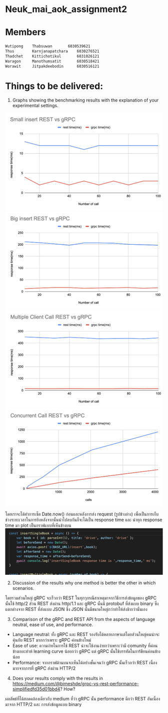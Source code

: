 # Neuk_mai_aok_assignment2

# Members

	Wutipong	Thabsuwan 		6030539621
	Thus		Karnjanapatchara 	6030276521
	Thadchet	Kittichotikul		6031026121
	Waragon 	Manothumsatit		6030518421
	Worawit 	Jitpakdeebodin		6030516121

# Things to be delivered:

1. Graphs showing the benchmarking results with the explanation of your experimental settings.

![](https://github.com/2110521-2563-1-Software-Architecture/Neuk_mai_aok_assignment2/blob/master/anwser_capture/response_time/1.png)
![](https://github.com/2110521-2563-1-Software-Architecture/Neuk_mai_aok_assignment2/blob/master/anwser_capture/response_time/2.png)
![](https://github.com/2110521-2563-1-Software-Architecture/Neuk_mai_aok_assignment2/blob/master/anwser_capture/response_time/3.png)
![](https://github.com/2110521-2563-1-Software-Architecture/Neuk_mai_aok_assignment2/blob/master/anwser_capture/response_time/4.png)

โดยเราจะได้ทำการเซ็ต Date.now() ก่อนและหลังการส่ง request (รูปข้างล่าง) เพื่อเป็นการเก็บช่วงระยะเวลาในการยิงหลังจากนั้นนำไปลบกันก็จะได้เป็น response time และ นำทุก response time มา plot เป็นกราฟแบบที่เห็นข้างบน
 ![](https://github.com/2110521-2563-1-Software-Architecture/Neuk_mai_aok_assignment2/blob/master/anwser_capture/benchmarking_code/1.png)


2. Discussion of the results why one method is better the other in which scenarios.

โดยรวมส่วนใหญ่ gRPC จะเร็วกว่า REST ในทุกๆกรณีสาเหตุมาจากวิธีการส่งข้อมูลของ gRPC นั้นใช้ http/2 ส่วน REST ส่งผ่าน http/1.1 และ gRPC นั้นมี protobuf ที่ส่งแบบ binary ซึ่งแตกต่างจาก REST ที่ส่งแบบ JSON ซึ่ง JSON นั้นมีขนาดใหญ่กว่าทำให้ส่งช้ากว่านั่นเอง

3. Comparison of the gRPC and REST API from the aspects of language neutral, ease of use, and performance.
- Language neutral: ทั้ง gRPC และ REST รองรับได้หลายภาษาแต่โดยส่วนใหญ่คนน่าจะคุ้นกับ REST มากกว่าเพราะ gRPC ค่อนข้างใหม่
- Ease of use: ความง่ายในการใช้ REST น่าจะใช้งานง่ายกว่าเพราะว่ามี comunity ที่ค่อนข้างเยอะทำห้ learning curve น้อยกว่า gRPC แต่ gRPC นั้นใช้บรรทัดในการ้ขียนค่อนข้างน้อย
- Performance: จากกราฟด้านบนจะเห็นได้อย่างชั้นเจนว่า gRPC นั้นเร็วกว่า REST เนื่องมากจากการที่ gRPC ส่งผ่าน HTTP/2

4. Does your results comply with the results in https://medium.com/@bimeshde/grpc-vs-rest-performance-simplifiedfd35d01bbd4? How?

ผลลัพธ์ที่ได้สอดคล้องเดียวกับ medium ที่ว่า gRPC นั้น performance ดีกว่า REST อันเนื่องมาจาก HTTP/2 และ การส่งข้อมูลแบบ binary
